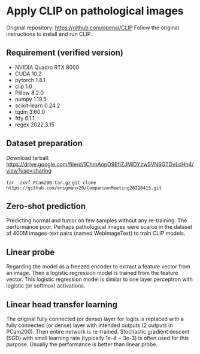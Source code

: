 # Apply CLIP on pathological images
Original repository: https://github.com/openai/CLIP
Follow the original instructions to install and run CLIP.

## Requirement (verified version)
- NVIDIA Quadro RTX 8000
- CUDA 10.2
- pytorch 1.8.1
- clip 1.0
- Pillow 8.2.0
- numpy 1.19.5
- scikit-learn 0.24.2
- tqdm 3.60.0
- ftfy 6.1.1
- regex 2022.3.15

## Dataset preparation
Download tarball:
https://drive.google.com/file/d/1ChmAopO9EfiZJMiDYzw5VNSGTDvLcHn4/view?usp=sharing

`tar -zxvf PCam200.tar.gz`
`git clone https://github.com/enigmanx20/CompanionMeeting20220415.git`
 
## Zero-shot prediction
Predicting normal and tumor on few samples without any re-training. The performance poor. Perhaps pathological images were scarce in the dataset of 400M images-text pairs (named WebImageText) to train CLIP models.

## Linear probe
Regarding the model as a freezed encoder to extract a feature vector from an image. Then a logistic regression model is trained from the feature vector. This logistic regression model is similar to one layer perceptron with logistic (or softmax) activations. 

## Linear head transfer learning
The original fully connected (or dense) layer for logits is replaced with a fully connected (or dense) layer with intended outputs (2 outputs in PCam200). Then entire network is re-trained. Stochastic  gradient descent (SGD) with small learning rate (typically 1e-4 ~ 3e-3) is often used for this purpose. Usually the performance is better than linear probe.
